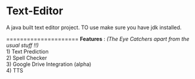 Text-Editor
===========

A java built text editor project.
TO use make sure you have jdk installed.

=====================
<b>Features</b> : <i>(The Eye Catchers apart from the usual stuff !!)</i>
<br/>1) Text Prediction
<br/>2) Spell Checker
<br/>3) Google Drive Integration (alpha)
<br/>4) TTS
